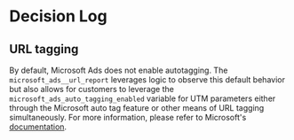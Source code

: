# Decision Log 

## URL tagging 
By default, Microsoft Ads does not enable autotagging. The `microsoft_ads__url_report` leverages logic to observe this default behavior but also allows for customers to leverage the `microsoft_ads_auto_tagging_enabled` variable for UTM parameters either through the Microsoft auto tag feature or other means of URL tagging simultaneously. For more information, please refer to Microsoft's [documentation](https://help.ads.microsoft.com/#apex/ads/en/56798/2-500).